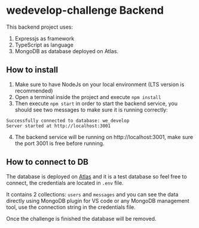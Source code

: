 # wedevelop-challenge Backend

This backend project uses:
1. Expressjs as framework
2. TypeScript as language
3. MongoDB as database deployed on Atlas.

## How to install

1. Make sure to have NodeJs on your local environment (LTS version is recommended)
2. Open a terminal inside the project and execute `npm install`
3. Then execute `npm start` in order to start the backend service, you should see two messages to make sure it is running correctly:
```
Successfully connected to database: we_develop
Server started at http://localhost:3001
```
4. The backend service will be running on http://localhost:3001, make sure the port 3001 is free before running.

## How to connect to DB

The database is deployed on [Atlas](https://www.mongodb.com/atlas) and it is a test database so feel free to connect, the credentials are located in `.env` file.

It contains 2 collections: `users` and `messages` and you can see the data directly using MongoDB plugin for VS code or any MongoDB management tool, use the connection string in the credentials file.

Once the challenge is finished the database will be removed.